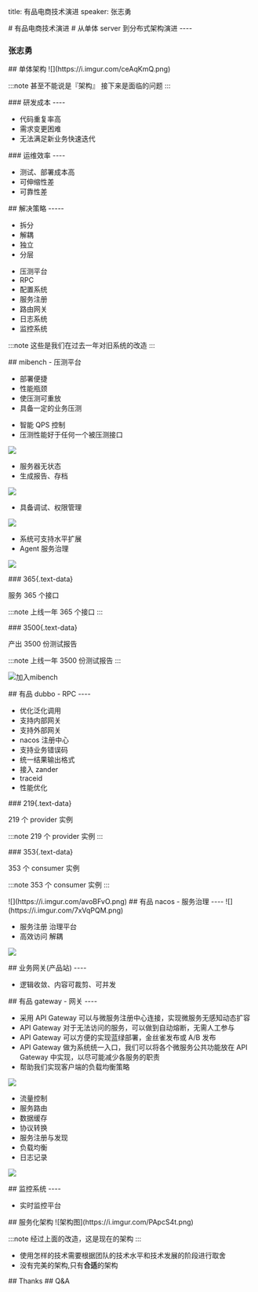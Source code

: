 title: 有品电商技术演进
speaker: 张志勇

<slide :class="aligncenter">
# 有品电商技术演进
# 从单体 server 到分布式架构演进
----

### 张志勇

<slide :class="aligncenter">
## 单体架构

<slide :class="aligncenter">
![](https://i.imgur.com/ceAqKmQ.png)

:::note
甚至不能说是『架构』
接下来是面临的问题
:::

<slide>
### 研发成本
----

* 代码重复率高
* 需求变更困难
* 无法满足新业务快速迭代

<slide>
### 运维效率
----

* 测试、部署成本高
* 可伸缩性差
* 可靠性差

<slide>
## 解决策略
-----

* 拆分
* 解耦
* 独立
* 分层

<slide>

* 压测平台
* RPC
* 配置系统
* 服务注册
* 路由网关
* 日志系统
* 监控系统

:::note
这些是我们在过去一年对旧系统的改造
:::

<slide :class="aligncenter">
## mibench - 压测平台

<slide image="https://i.imgur.com/NAX2vSV.png">

<slide>

* 部署便捷
* 性能瓶颈
* 使压测可重放
* 具备一定的业务压测

<slide>

* 智能 QPS 控制
* 压测性能好于任何一个被压测接口

<slide :class="aligncenter">

![](https://i.imgur.com/dA36z9X.png)

<slide>

* 服务器无状态
* 生成报告、存档

<slide>

![](https://i.imgur.com/NGJafQn.png)

<slide>

* 具备调试、权限管理

<slide :class="aligncenter">

![](https://i.imgur.com/MZaEOOJ.png)

<slide>

* 系统可支持水平扩展
* Agent 服务治理

<slide :class="aligncenter">

![](https://i.imgur.com/FiTYHXJ.png)

<slide :class="aligncenter">
### 365{.text-data}

服务 365 个接口

:::note
上线一年 365 个接口
:::

<slide :class="aligncenter">
### 3500{.text-data}

产出 3500 份测试报告

:::note
上线一年 3500 份测试报告
:::

<slide :class="aligncenter">

![加入mibench](https://i.imgur.com/FiUJUXi.png)


<slide :class="aligncenter">
## 有品 dubbo - RPC
----

<slide>

* 优化泛化调用
* 支持内部网关
* 支持外部网关
* nacos 注册中心
* 支持业务错误码
* 统一结果输出格式
* 接入 zander
* traceid
* 性能优化

<slide :class="aligncenter">
### 219{.text-data}

219 个 provider 实例

:::note
219 个 provider 实例
:::

<slide :class="aligncenter">
### 353{.text-data}

353 个 consumer 实例

:::note
353 个 consumer 实例
:::

<slide :class="aligncenter">
![](https://i.imgur.com/avoBFvO.png)


<slide :class="aligncenter">
## 有品 nacos - 服务治理
----

<slide :class="aligncenter">
![](https://i.imgur.com/7xVqPQM.png)

<slide>

* 服务注册 治理平台
* 高效访问 解耦

<slide :class="aligncenter">

![](https://i.imgur.com/76pLCIm.png)


<slide :class="aligncenter">
## 业务网关(产品站)
----

* 逻辑收敛、内容可裁剪、可并发

<slide :class="aligncenter">
## 有品 gateway - 网关
----

* 采用 API Gateway 可以与微服务注册中心连接，实现微服务无感知动态扩容
* API Gateway 对于无法访问的服务，可以做到自动熔断，无需人工参与
* API Gateway 可以方便的实现蓝绿部署，金丝雀发布或 A/B 发布
* API Gateway 做为系统统一入口，我们可以将各个微服务公共功能放在 API Gateway 中实现，以尽可能减少各服务的职责
* 帮助我们实现客户端的负载均衡策略

<slide :class="aligncenter">

![](https://i.imgur.com/nD6aa1a.png)

<slide>

* 流量控制
* 服务路由
* 数据缓存
* 协议转换
* 服务注册与发现
* 负载均衡
* 日志记录

<slide :class="aligncenter">

![](https://i.imgur.com/MMklxR2.png)

<slide :class="aligncenter">
## 监控系统
----

* 实时监控平台


<slide>
## 服务化架构

<slide :class="aligncenter">
![架构图](https://i.imgur.com/PApcS4t.png)

:::note
经过上面的改造，这是现在的架构
:::

<slide class="bg-black" :class="size-80 bg-black-blue" image="https://source.unsplash.com/6njoEbtarec/ .dark">

* 使用怎样的技术需要根据团队的技术水平和技术发展的阶段进行取舍
* 没有完美的架构,只有**合适**的架构

<slide :class="aligncenter">
## Thanks

<slide :class="aligncenter">
## Q&A

